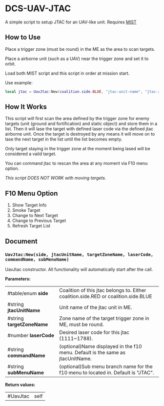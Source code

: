 # DCS-UAV-JTAC

A simple script to setup JTAC for an UAV-like unit.
Requires [MIST](https://github.com/mrSkortch/MissionScriptingTools)

## How to Use

Place a trigger zone (must be round) in the ME as the area to scan targets.

Place a airborne unit (such as a UAV) near the trigger zone and set it to orbit.

Load both MIST script and this script in order at mission start.

Use example:

```lua
local jtac = UavJtac:New(coalition.side.BLUE, "jtac-unit-name", "jtac-zone-name", 1688, "menu-item-name", "menu-sub-branch-name")
```

## How It Works

This script will first scan the area defined by the trigger zone for enemy targets (unit (ground and fortification) and static object) and store them in a list. 
Then it will lase the target with defined laser code via the defined jtac airborne unit. 
Once the target is destroyed by any means it will move on to lase the next target in the list until the list becomes empty. 

Only target staying in the trigger zone at the moment being lased will be considered a vaild target.

You can command jtac to rescan the area at any moment via F10 menu option.

*This script DOES NOT WORK with moving targets.*

## F10 Menu Option

1. Show Target Info
2. Smoke Target
3. Change to Next Target
4. Change to Previous Target
5. Refresh Target List

## Document

### `UavJtac:New(side, jtacUnitName, targetZoneName, laserCode, commandName, subMenuName)`

UavJtac constructor.
All functionality will automatically start after the call.

**Parameters:**
<table>
  <tr>
    <td>#table/enum <b>side</b></td>
    <td>Coalition of this jtac belongs to. Either coalition.side.RED or coalition.side.BLUE</td>
  </tr>
  <tr>
    <td>#string <b>jtacUnitName</b></td>
    <td>Unit name of the jtac unit in ME.</td>
  </tr>
  <tr>
    <td>#string <b>targetZoneName</b></td>
    <td>Zone name of the target trigger zone in ME, must be round.</td>
  </tr>
  <tr>
    <td>#number <b>laserCode</b></td>
    <td>Desired laser code for this jtac (1111~1788).</td>
  </tr>
  <tr>
    <td>#string <b>commandName</b></td>
    <td>(optional)Name displayed in the f10 menu. Default is the same as jtacUnitName.</td>
  </tr>
  <tr>
    <td>#string <b>subMenuName</b></td>
    <td>(optional)Sub menu branch name for the f10 menu to located in. Default is "JTAC".</td>
  </tr>
</table>

**Return values:**
<table>
  <tr>
    <td>#UavJtac</td>
    <td>self</td>
  </tr>
</table>
